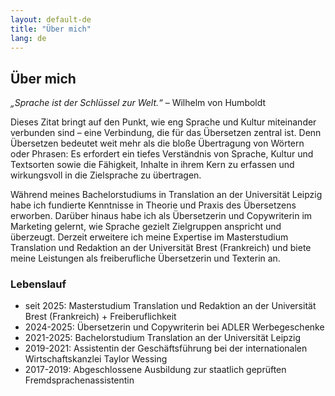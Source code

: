 ```yaml
---
layout: default-de
title: "Über mich"
lang: de
---
```


## Über mich

*„Sprache ist der Schlüssel zur Welt.“* – Wilhelm von Humboldt

Dieses Zitat bringt auf den Punkt, wie eng Sprache und Kultur miteinander verbunden sind – eine Verbindung, die für das Übersetzen zentral ist. Denn Übersetzen bedeutet weit mehr als die bloße Übertragung von Wörtern oder Phrasen: Es erfordert ein tiefes Verständnis von Sprache, Kultur und Textsorten sowie die Fähigkeit, Inhalte in ihrem Kern zu erfassen und wirkungsvoll in die Zielsprache zu übertragen.

Während meines Bachelorstudiums in Translation an der Universität Leipzig habe ich fundierte Kenntnisse in Theorie und Praxis des Übersetzens erworben. Darüber hinaus habe ich als Übersetzerin und Copywriterin im Marketing gelernt, wie Sprache gezielt Zielgruppen anspricht und überzeugt. Derzeit erweitere ich meine Expertise im Masterstudium Translation und Redaktion an der Universität Brest (Frankreich) und biete meine Leistungen als freiberufliche Übersetzerin und Texterin an.


### Lebenslauf
- seit 2025: Masterstudium Translation und Redaktion an der Universität Brest (Frankreich) + Freiberuflichkeit
- 2024-2025: Übersetzerin und Copywriterin bei ADLER Werbegeschenke
- 2021-2025: Bachelorstudium Translation an der Universität Leipzig
- 2019-2021: Assistentin der Geschäftsführung bei der internationalen Wirtschaftskanzlei Taylor Wessing
- 2017-2019: Abgeschlossene Ausbildung zur staatlich geprüften Fremdsprachenassistentin
